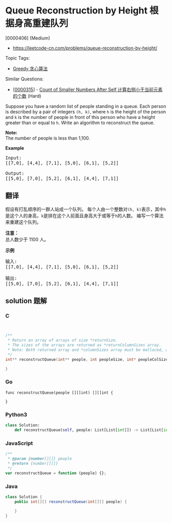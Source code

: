 # Queue Reconstruction by Height 根据身高重建队列

[0000406] (Medium)

- https://leetcode-cn.com/problems/queue-reconstruction-by-height/

Topic Tags:

- [Greedy 贪心算法](https://leetcode-cn.com/tag/greedy/)

Similar Questions:

- [[0000315](https://leetcode-cn.com/problems/count-of-smaller-numbers-after-self/)] - [Count of Smaller Numbers After Self 计算右侧小于当前元素的个数](./0000315.count-of-smaller-numbers-after-self.md) (Hard)

Suppose you have a random list of people standing in a queue. Each person is described by a pair of integers `(h, k)`, where `h` is the height of the person and `k` is the number of people in front of this person who have a height greater than or equal to `h`. Write an algorithm to reconstruct the queue.

**Note:**  
The number of people is less than 1,100.



**Example**

<pre>Input:
[[7,0], [4,4], [7,1], [5,0], [6,1], [5,2]]

Output:
[[5,0], [7,0], [5,2], [6,1], [4,4], [7,1]]
</pre>

## 翻译

假设有打乱顺序的一群人站成一个队列。 每个人由一个整数对`(h, k)`表示，其中`h`是这个人的身高，`k`是排在这个人前面且身高大于或等于`h`的人数。 编写一个算法来重建这个队列。

**注意：**  
总人数少于 1100 人。

**示例**

<pre>输入:
[[7,0], [4,4], [7,1], [5,0], [6,1], [5,2]]

输出:
[[5,0], [7,0], [5,2], [6,1], [4,4], [7,1]]
</pre>

## solution 题解

### C

```c


/**
 * Return an array of arrays of size *returnSize.
 * The sizes of the arrays are returned as *returnColumnSizes array.
 * Note: Both returned array and *columnSizes array must be malloced, assume caller calls free().
 */
int** reconstructQueue(int** people, int peopleSize, int* peopleColSize, int* returnSize, int** returnColumnSizes){

}


```

### Go

```golang
func reconstructQueue(people [][]int) [][]int {

}
```

### Python3

```python
class Solution:
    def reconstructQueue(self, people: List[List[int]]) -> List[List[int]]:

```

### JavaScript

```javascript
/**
 * @param {number[][]} people
 * @return {number[][]}
 */
var reconstructQueue = function (people) {};
```

### Java

```java
class Solution {
    public int[][] reconstructQueue(int[][] people) {

    }
}
```
